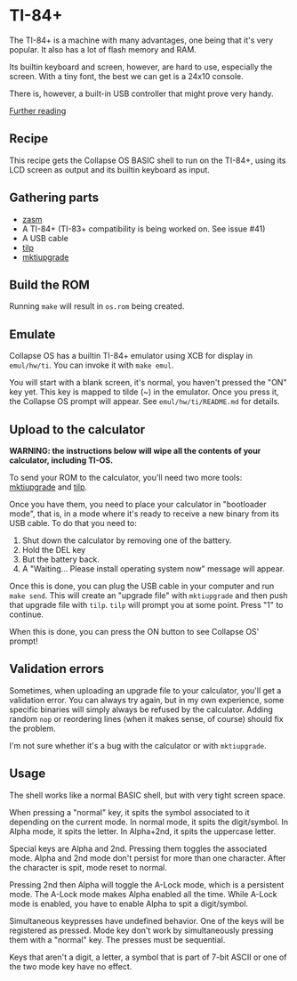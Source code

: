 # TI-84+

The TI-84+ is a machine with many advantages, one being that it's very popular.
It also has a lot of flash memory and RAM.

Its builtin keyboard and screen, however, are hard to use, especially the
screen. With a tiny font, the best we can get is a 24x10 console.

There is, however, a built-in USB controller that might prove very handy.

[Further reading](../../doc/ti8x.md)

## Recipe

This recipe gets the Collapse OS BASIC shell to run on the TI-84+, using its LCD
screen as output and its builtin keyboard as input.

## Gathering parts

* [zasm][zasm]
* A TI-84+ (TI-83+ compatibility is being worked on. See issue #41)
* A USB cable
* [tilp][tilp]
* [mktiupgrade][mktiupgrade]

## Build the ROM

Running `make` will result in `os.rom` being created.

## Emulate

Collapse OS has a builtin TI-84+ emulator using XCB for display in `emul/hw/ti`.
You can invoke it with `make emul`.

You will start with a blank screen, it's normal, you haven't pressed the "ON"
key yet. This key is mapped to tilde (~) in the emulator. Once you press it, the
Collapse OS prompt will appear. See `emul/hw/ti/README.md` for details.

## Upload to the calculator

**WARNING: the instructions below will wipe all the contents of your calculator,
including TI-OS.**

To send your ROM to the calculator, you'll need two more tools:
[mktiupgrade][mktiupgrade] and [tilp][tilp].

Once you have them, you need to place your calculator in "bootloader mode",
that is, in a mode where it's ready to receive a new binary from its USB cable.
To do that you need to:

1. Shut down the calculator by removing one of the battery.
2. Hold the DEL key
3. But the battery back.
4. A "Waiting... Please install operating system now" message will appear.

Once this is done, you can plug the USB cable in your computer and run
`make send`. This will create an "upgrade file" with `mktiupgrade` and then
push that upgrade file with `tilp`. `tilp` will prompt you at some point.
Press "1" to continue.

When this is done, you can press the ON button to see Collapse OS' prompt!

## Validation errors

Sometimes, when uploading an upgrade file to your calculator, you'll get a
validation error. You can always try again, but in my own experience, some
specific binaries will simply always be refused by the calculator. Adding
random `nop` or reordering lines (when it makes sense, of course) should fix
the problem.

I'm not sure whether it's a bug with the calculator or with `mktiupgrade`.

## Usage

The shell works like a normal BASIC shell, but with very tight screen space.

When pressing a "normal" key, it spits the symbol associated to it depending
on the current mode. In normal mode, it spits the digit/symbol. In Alpha mode,
it spits the letter. In Alpha+2nd, it spits the uppercase letter.

Special keys are Alpha and 2nd. Pressing them toggles the associated mode.
Alpha and 2nd mode don't persist for more than one character. After the
character is spit, mode reset to normal.

Pressing 2nd then Alpha will toggle the A-Lock mode, which is a persistent mode.
The A-Lock mode makes Alpha enabled all the time. While A-Lock mode is enabled,
you have to enable Alpha to spit a digit/symbol.

Simultaneous keypresses have undefined behavior. One of the keys will be
registered as pressed. Mode key don't work by simultaneously pressing them with
a "normal" key. The presses must be sequential.

Keys that aren't a digit, a letter, a symbol that is part of 7-bit ASCII or one
of the two mode key have no effect.

[zasm]: ../../tools/emul
[mktiupgrade]: https://github.com/KnightOS/mktiupgrade
[tilp]: http://lpg.ticalc.org/prj_tilp/
